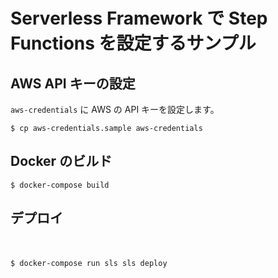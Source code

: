 # Serverless Framework で Step Functions を設定するサンプル



## AWS API キーの設定

`aws-credentials` に AWS の API キーを設定します。

```
$ cp aws-credentials.sample aws-credentials
```

## Docker のビルド

```
$ docker-compose build
```

## デプロイ
　
```
$ docker-compose run sls sls deploy
```
